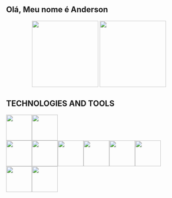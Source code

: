 ## Olá, Meu nome é Anderson

<div align="center">
  <img height="180em" src="https://github-readme-stats.vercel.app/api?username=not2nder&theme=github_dark&hide_border=true"/>
  <img height="180em" src="https://github-readme-stats.vercel.app/api/top-langs/?username=not2nder&layout=compact&theme=github_dark&hide_border=true"/>
</div>

## TECHNOLOGIES AND TOOLS
<div style="display:flex; flex-direction:row" >
  <img height="70em" src="https://cdn.jsdelivr.net/gh/devicons/devicon/icons/github/github-original.svg" />
  <img height="70em"  src="https://cdn.jsdelivr.net/gh/devicons/devicon/icons/linux/linux-original.svg" />
</div>
<div style="display:flex; flex-direction:row" >
  <img height="70em" src="https://cdn.jsdelivr.net/gh/devicons/devicon/icons/python/python-original.svg" />
  <img height="70em"  src="https://cdn.jsdelivr.net/gh/devicons/devicon/icons/cplusplus/cplusplus-original.svg" />
  <img height="70em" src="https://cdn.jsdelivr.net/gh/devicons/devicon/icons/java/java-original.svg" />
  <img height="70em" src="https://cdn.jsdelivr.net/gh/devicons/devicon/icons/html5/html5-original.svg" />
  <img height="70em" src="https://cdn.jsdelivr.net/gh/devicons/devicon/icons/css3/css3-original.svg" />
  <img height="70em" src="https://cdn.jsdelivr.net/gh/devicons/devicon/icons/javascript/javascript-original.svg" />
</div>

<div style="display:flex; flex-direction:row" >
  <img height="70em" src="https://cdn.jsdelivr.net/gh/devicons/devicon/icons/sqlite/sqlite-original.svg" />
  <img height="70em" src="https://cdn.jsdelivr.net/gh/devicons/devicon/icons/mysql/mysql-original-wordmark.svg" />
</div>
